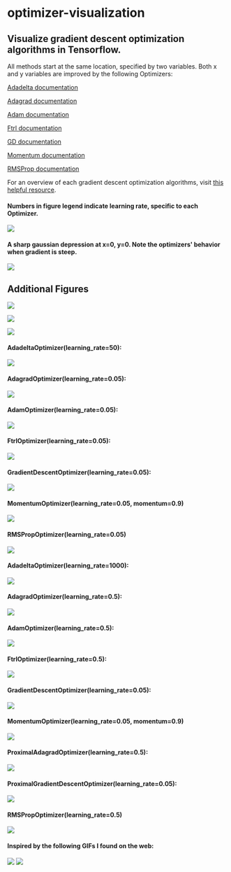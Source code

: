# optimizer-visualization

## Visualize gradient descent optimization algorithms in Tensorflow.

All methods start at the same location, specified by two variables. Both x and y variables are improved by the following Optimizers:

[Adadelta documentation](https://www.tensorflow.org/api_docs/python/tf/train/AdadeltaOptimizer)

[Adagrad documentation](https://www.tensorflow.org/api_docs/python/tf/train/AdagradOptimizer)

[Adam documentation](https://www.tensorflow.org/api_docs/python/tf/train/AdamOptimizer)

[Ftrl documentation](https://www.tensorflow.org/api_docs/python/tf/train/FtrlOptimizer)

[GD documentation](https://www.tensorflow.org/api_docs/python/tf/train/GradientDescentOptimizer)

[Momentum documentation](https://www.tensorflow.org/api_docs/python/tf/train/MomentumOptimizer)

[RMSProp documentation](https://www.tensorflow.org/api_docs/python/tf/train/RMSPropOptimizer)

For an overview of each gradient descent optimization algorithms, visit [this helpful resource](http://ruder.io/optimizing-gradient-descent/).

#### Numbers in figure legend indicate learning rate, specific to each Optimizer.
![](https://github.com/Jaewan-Yun/optimizer-visualization/blob/master/figures/movie5.gif)

#### A sharp gaussian depression at x=0, y=0. Note the optimizers' behavior when gradient is steep.
![](https://github.com/Jaewan-Yun/optimizer-visualization/blob/master/figures/movie6.gif)

## Additional Figures

![](https://github.com/Jaewan-Yun/optimizer-visualization/blob/master/figures/movie3.gif)

![](https://github.com/Jaewan-Yun/optimizer-visualization/blob/master/figures/movie2.gif)

![](https://github.com/Jaewan-Yun/optimizer-visualization/blob/master/figures/movie.gif)

#### AdadeltaOptimizer(learning_rate=50):
![](https://github.com/Jaewan-Yun/optimizer-visualization/blob/master/figures/AdadeltaOp_2.png)

#### AdagradOptimizer(learning_rate=0.05):
![](https://github.com/Jaewan-Yun/optimizer-visualization/blob/master/figures/AdagradOp_2.png)

#### AdamOptimizer(learning_rate=0.05):
![](https://github.com/Jaewan-Yun/optimizer-visualization/blob/master/figures/AdamOp_2.png)

#### FtrlOptimizer(learning_rate=0.05):
![](https://github.com/Jaewan-Yun/optimizer-visualization/blob/master/figures/FtrlOp_2.png)

#### GradientDescentOptimizer(learning_rate=0.05):
![](https://github.com/Jaewan-Yun/optimizer-visualization/blob/master/figures/GDOp_2.png)

#### MomentumOptimizer(learning_rate=0.05, momentum=0.9)
![](https://github.com/Jaewan-Yun/optimizer-visualization/blob/master/figures/MomentumOp_2.png)

#### RMSPropOptimizer(learning_rate=0.05)
![](https://github.com/Jaewan-Yun/optimizer-visualization/blob/master/figures/RMSPropOp_2.png)



#### AdadeltaOptimizer(learning_rate=1000):
![](https://github.com/Jaewan-Yun/optimizer-visualization/blob/master/figures/AdadeltaOp.png)

#### AdagradOptimizer(learning_rate=0.5):
![](https://github.com/Jaewan-Yun/optimizer-visualization/blob/master/figures/AdagradOp.png)

#### AdamOptimizer(learning_rate=0.5):
![](https://github.com/Jaewan-Yun/optimizer-visualization/blob/master/figures/AdamOp.png)

#### FtrlOptimizer(learning_rate=0.5):
![](https://github.com/Jaewan-Yun/optimizer-visualization/blob/master/figures/FtrlOp.png)

#### GradientDescentOptimizer(learning_rate=0.05):
![](https://github.com/Jaewan-Yun/optimizer-visualization/blob/master/figures/GDOp.png)

#### MomentumOptimizer(learning_rate=0.05, momentum=0.9)
![](https://github.com/Jaewan-Yun/optimizer-visualization/blob/master/figures/MomentumOp.png)

#### ProximalAdagradOptimizer(learning_rate=0.5):
![](https://github.com/Jaewan-Yun/optimizer-visualization/blob/master/figures/ProximalAdagradOp.png)

#### ProximalGradientDescentOptimizer(learning_rate=0.05):
![](https://github.com/Jaewan-Yun/optimizer-visualization/blob/master/figures/ProximalGDOp.png)

#### RMSPropOptimizer(learning_rate=0.5)
![](https://github.com/Jaewan-Yun/optimizer-visualization/blob/master/figures/RMSPropOp.png)



#### Inspired by the following GIFs I found on the web:
![](https://i.stack.imgur.com/qAx2i.gif)
![](https://i.stack.imgur.com/1obtV.gif)